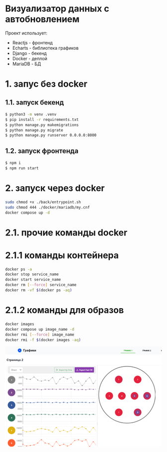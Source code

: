 # Визуализатор данных с автобновлением
Проект использует:
- Reactjs - фронтенд
- Echarts - библиотека графиков
- Django - бекенд
- Docker - деплой
- MariaDB - БД

# 1. запус без docker
## 1.1. запуск бекенд

```sh
$ python3 -m venv .venv
$ pip install -r requirements.txt
$ python manage.py makemigrations
$ python manage.py migrate
$ python manage.py runserver 0.0.0.0:8000
```

## 1.2. запуск фронтенда
```sh
$ npm i
$ npm run start
```

# 2. запуск через docker
```sh
sudo chmod +x ./back/entrypoint.sh
sudo chmod 444 ./docker/mariadb/my.cnf
docker compose up -d
```

# 2.1. прочие команды docker
# 2.1.1 команды контейнера
```sh
docker ps -a
docker stop service_name
docker start service_name
docker rm [--force] service_name
docker rm -vf $(docker ps -aq)
```
# 2.1.2 команды для образов
```sh
docker images
docker compose up image_name -d
docker rmi [--force] image_name
docker rmi -f $(docker images -aq)
```
![Screenshot_1](/front/public/screen.png)
